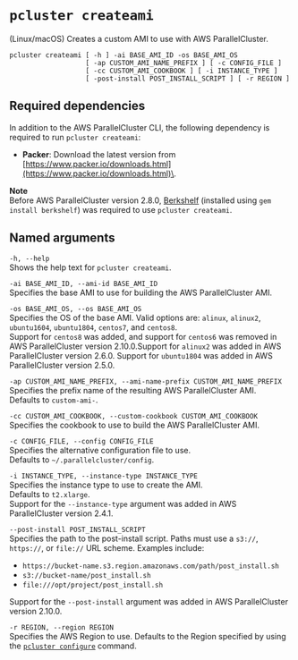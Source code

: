 # `pcluster createami`<a name="pcluster.createami"></a>

\(Linux/macOS\) Creates a custom AMI to use with AWS ParallelCluster\.

```
pcluster createami [ -h ] -ai BASE_AMI_ID -os BASE_AMI_OS
                   [ -ap CUSTOM_AMI_NAME_PREFIX ] [ -c CONFIG_FILE ]
                   [ -cc CUSTOM_AMI_COOKBOOK ] [ -i INSTANCE_TYPE ]
                   [ -post-install POST_INSTALL_SCRIPT ] [ -r REGION ]
```

## Required dependencies<a name="pcluster.createami.required-dependencies"></a>

In addition to the AWS ParallelCluster CLI, the following dependency is required to run `pcluster createami`:
+ **Packer**: Download the latest version from [https://www.packer.io/downloads.html](https://www.packer.io/downloads.html)\.

**Note**  
Before AWS ParallelCluster version 2\.8\.0, [Berkshelf](https://github.com/berkshelf/berkshelf) \(installed using `gem install berkshelf`\) was required to use `pcluster createami`\.

## Named arguments<a name="pcluster.createami.namedarg"></a>

`-h, --help`  
Shows the help text for `pcluster createami`\.

`-ai BASE_AMI_ID, --ami-id BASE_AMI_ID`  
Specifies the base AMI to use for building the AWS ParallelCluster AMI\.

`-os BASE_AMI_OS, --os BASE_AMI_OS`  
Specifies the OS of the base AMI\. Valid options are: `alinux`, `alinux2`, `ubuntu1604`, `ubuntu1804`, `centos7`, and `centos8`\.  
Support for `centos8` was added, and support for `centos6` was removed in AWS ParallelCluster version 2\.10\.0\.Support for `alinux2` was added in AWS ParallelCluster version 2\.6\.0\. Support for `ubuntu1804` was added in AWS ParallelCluster version 2\.5\.0\.

`-ap CUSTOM_AMI_NAME_PREFIX, --ami-name-prefix CUSTOM_AMI_NAME_PREFIX`  
Specifies the prefix name of the resulting AWS ParallelCluster AMI\.  
Defaults to `custom-ami-`\.

`-cc CUSTOM_AMI_COOKBOOK, --custom-cookbook CUSTOM_AMI_COOKBOOK`  
Specifies the cookbook to use to build the AWS ParallelCluster AMI\.

`-c CONFIG_FILE, --config CONFIG_FILE`  
Specifies the alternative configuration file to use\.  
Defaults to `~/.parallelcluster/config`\.

`-i INSTANCE_TYPE, --instance-type INSTANCE_TYPE`  
Specifies the instance type to use to create the AMI\.  
Defaults to `t2.xlarge`\.  
Support for the `--instance-type` argument was added in AWS ParallelCluster version 2\.4\.1\.

`--post-install POST_INSTALL_SCRIPT`  
Specifies the path to the post\-install script\. Paths must use a `s3://`, `https://`, or `file://` URL scheme\. Examples include:  
+ `https://bucket-name.s3.region.amazonaws.com/path/post_install.sh`
+ `s3://bucket-name/post_install.sh`
+ `file:///opt/project/post_install.sh`
  
Support for the `--post-install` argument was added in AWS ParallelCluster version 2\.10\.0\.

`-r REGION, --region REGION`  
Specifies the AWS Region to use\. Defaults to the Region specified by using the [`pcluster configure`](pcluster.configure.md) command\.